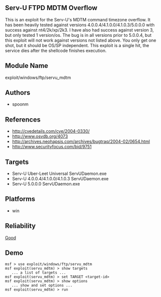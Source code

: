 ## Serv-U FTPD MDTM Overflow

This is an exploit for the Serv-U\'s MDTM command timezone 
overflow. It has been heavily tested against versions 
4.0.0.4/4.1.0.0/4.1.0.3/5.0.0.0 with success against 
nt4/2k/xp/2k3. I have also had success against version 3, 
but only tested 1 version/os. The bug is in all versions 
prior to 5.0.0.4, but this exploit will not work against 
versions not listed above. You only get one shot, but it 
should be OS/SP independent. This exploit is a single hit, 
the service dies after the shellcode finishes execution.


## Module Name
exploit/windows/ftp/servu_mdtm

## Authors
* spoonm


## References
* http://cvedetails.com/cve/2004-0330/
* http://www.osvdb.org/4073
* http://archives.neohapsis.com/archives/bugtraq/2004-02/0654.html
* http://www.securityfocus.com/bid/9751



## Targets
* Serv-U Uber-Leet Universal ServUDaemon.exe
* Serv-U 4.0.0.4/4.1.0.0/4.1.0.3 ServUDaemon.exe
* Serv-U 5.0.0.0 ServUDaemon.exe


## Platforms
* win

## Reliability
[Good](https://github.com/rapid7/metasploit-framework/wiki/Exploit-Ranking)

## Demo

```
msf > use exploit/windows/ftp/servu_mdtm
msf exploit(servu_mdtm) > show targets
   ... a list of targets ...
msf exploit(servu_mdtm) > set TARGET <target-id>
msf exploit(servu_mdtm) > show options
   ... show and set options ...
msf exploit(servu_mdtm) > run
```
    
    